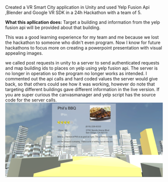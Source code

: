 Created a VR Smart City application in Unity and used Yelp Fusion Api ,Blender and Google VR SDK in a 24h Hackathon with a team of 5.

**What this apllication does:** Target a building and information from the yelp fusion api will be provided about that building.

This was a good learning experience for my team and me because we lost the hackathon to someone who didn't even program. 
Now I know for future hackathons to focus more on creating a powerpoint presentation with visual appealing images.

we called post requests in unity to a server to send authenticated requests and map building ids to places on yelp using yelp fusion api.
The server is no longer in operation so the program no longer works as intended.
I commented out the api calls and hard coded values the server would give back, so that others could see how it was working, however do note that targeting different buildings gave different information in the live version.
If you are super curious the canvasmanager and yelp script has the source code for the server calls.
![alt text](https://github.com/M4rkFlor/VR-Sandiego-Yelp/blob/master/VR%20Smart%20City/Assets/SmartCityScreenShot.png)
